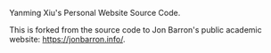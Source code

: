 Yanming Xiu's Personal Website Source Code.

This is forked from the source code to Jon Barron's public academic website: https://jonbarron.info/.
